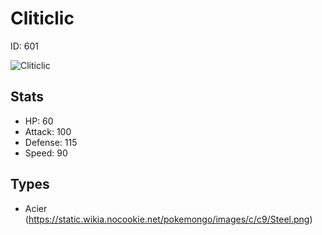 # Cliticlic


ID: 601

![](https://raw.githubusercontent.com/PokeAPI/sprites/master/sprites/pokemon/other/official-artwork/601.png "Cliticlic")

## Stats


 - HP: 60
 - Attack: 100
 - Defense: 115
 - Speed: 90

## Types


 - Acier (https://static.wikia.nocookie.net/pokemongo/images/c/c9/Steel.png)
